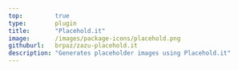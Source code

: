 ```yaml
---
top:         true
type:        plugin
title:       "Placehold.it"
image:       /images/package-icons/placehold.png
githuburl:   brpaz/zazu-placehold.it
description: "Generates placeholder images using Placehold.it"
---
```

